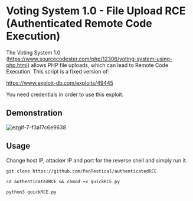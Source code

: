 # Voting System 1.0 - File Upload RCE (Authenticated Remote Code Execution)

The Voting System 1.0 (https://www.sourcecodester.com/php/12306/voting-system-using-php.html) allows PHP file uploads, which can lead to Remote Code Execution. This script is a fixed version of:

https://www.exploit-db.com/exploits/49445

You need credentials in order to use this exploit.

## Demonstration

![ezgif-7-f3a17c6e9638](https://user-images.githubusercontent.com/57206134/129483199-57de04c1-5845-4f86-b5b9-349e0267f981.gif)

## Usage

Change host IP, attacker IP and port for the reverse shell and simply run it.

`git clone https://github.com/PenTestical/authenticatedRCE`

`cd authenticatedRCE && chmod +x quickRCE.py`

`python3 quickRCE.py`

